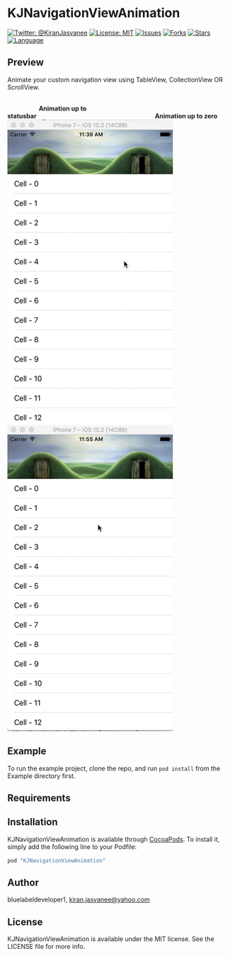 # KJNavigationViewAnimation

[![Twitter: @KiranJasvanee](https://img.shields.io/badge/contact-@kiranjasvanee-blue.svg?style=flat)](https://twitter.com/Kiranjasvanee)
[![License: MIT](https://img.shields.io/badge/license-MIT-blue.svg?style=flat)](https://github.com/KiranJasvanee/KJNavigationViewAnimation/blob/master/LICENSE)
[![Issues](https://img.shields.io/github/issues/KiranJasvanee/KJNavigationViewAnimation.svg)](https://github.com/KiranJasvanee/KJNavigationViewAnimation/issues)
[![Forks](https://img.shields.io/github/forks/KiranJasvanee/KJNavigationViewAnimation.svg)](https://github.com/KiranJasvanee/KJNavigationViewAnimation)
[![Stars](https://img.shields.io/github/stars/KiranJasvanee/KJNavigationViewAnimation.svg)](https://github.com/KiranJasvanee/KJNavigationViewAnimation)
[![Language](https://img.shields.io/badge/Language-Swift-yellow.svg)](https://github.com/KiranJasvanee/KJNavigationViewAnimation)

## Preview
Animate your custom navigation view using TableView, CollectionView OR ScrollView.   <br />   <br />

&nbsp;&nbsp;&nbsp;&nbsp;&nbsp;&nbsp;&nbsp;&nbsp;&nbsp;&nbsp;&nbsp;&nbsp;&nbsp;&nbsp;&nbsp;&nbsp;&nbsp;&nbsp;**Animation up to statusbar**&nbsp;&nbsp;&nbsp;&nbsp;&nbsp;&nbsp;&nbsp;&nbsp;&nbsp;&nbsp;&nbsp;&nbsp;&nbsp;&nbsp;&nbsp;&nbsp;&nbsp;&nbsp;&nbsp;&nbsp;&nbsp;&nbsp;&nbsp;&nbsp;&nbsp;&nbsp;&nbsp;&nbsp;&nbsp;&nbsp;&nbsp;&nbsp;&nbsp;&nbsp;&nbsp;&nbsp;&nbsp;&nbsp;&nbsp;&nbsp;&nbsp;&nbsp;&nbsp;&nbsp;&nbsp;&nbsp;&nbsp;&nbsp;&nbsp;&nbsp;&nbsp;&nbsp;&nbsp;&nbsp;&nbsp;&nbsp;&nbsp;&nbsp;&nbsp;&nbsp;&nbsp;&nbsp;&nbsp;&nbsp;&nbsp;&nbsp;&nbsp;&nbsp;**Animation up to zero**
![KJNavigationViewAnimation](Gifs/Animate_Upto_Statusbar.gif)&nbsp;&nbsp;&nbsp;&nbsp;&nbsp;&nbsp;&nbsp;&nbsp;&nbsp;&nbsp;&nbsp;&nbsp;&nbsp;&nbsp;&nbsp;&nbsp;&nbsp;&nbsp;&nbsp;&nbsp;&nbsp;![KJNavigationViewAnimation](Gifs/Animate_Upto_Zero.gif)

## Example

To run the example project, clone the repo, and run `pod install` from the Example directory first.

## Requirements

## Installation

KJNavigationViewAnimation is available through [CocoaPods](http://cocoapods.org). To install
it, simply add the following line to your Podfile:

```ruby
pod "KJNavigationViewAnimation"
```

## Author

bluelabeldeveloper1, kiran.jasvanee@yahoo.com

## License

KJNavigationViewAnimation is available under the MIT license. See the LICENSE file for more info.
